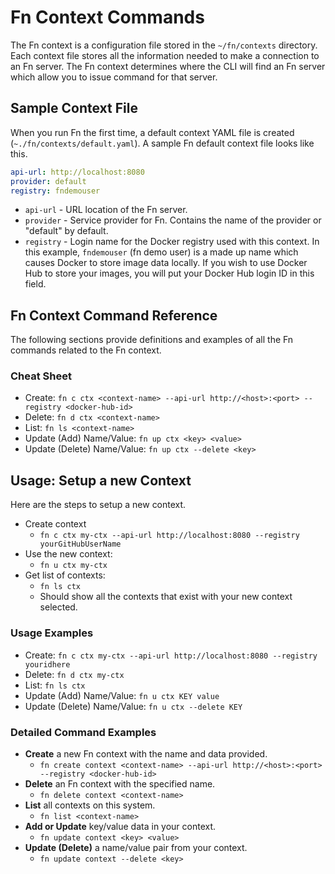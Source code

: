 # Fn Context Commands
The Fn context is a configuration file stored in the `~/fn/contexts` directory. Each context file stores all the information needed to make a connection to an Fn server. The Fn context determines where the CLI will find an Fn server which allow you to issue command for that server.


## Sample Context File
When you run Fn the first time, a default context YAML file is created (`~./fn/contexts/default.yaml`). A sample Fn default context file looks like this.

```yaml
api-url: http://localhost:8080
provider: default
registry: fndemouser
```

* `api-url` - URL location of the Fn server.
* `provider` - Service provider for Fn. Contains the name of the provider or "default" by default.
* `registry` - Login name for the Docker registry used with this context. In this example, `fndemouser` (fn demo user) is a made up name which causes Docker to store image data locally. If you wish to use Docker Hub to store your images, you will put your Docker Hub login ID in this field.

## Fn Context Command Reference
The following sections provide definitions and examples of all the Fn commands related to the Fn context.

### Cheat Sheet
* Create: `fn c ctx <context-name> --api-url http://<host>:<port> --registry <docker-hub-id>`
* Delete: `fn d ctx <context-name>`
* List: `fn ls <context-name>`
* Update (Add) Name/Value: `fn up ctx <key> <value>`
* Update (Delete) Name/Value: `fn up ctx --delete <key>`


## Usage: Setup a new Context
Here are the steps to setup a new context.
* Create context
    * `fn c ctx my-ctx --api-url http://localhost:8080 --registry yourGitHubUserName`
* Use the new context:
    * `fn u ctx my-ctx`
* Get list of contexts:
    * `fn ls ctx`
    * Should show all the contexts that exist with your new context selected.


### Usage Examples
* Create: `fn c ctx my-ctx --api-url http://localhost:8080 --registry youridhere`
* Delete: `fn d ctx my-ctx`
* List: `fn ls ctx`
* Update (Add) Name/Value: `fn u ctx KEY value`
* Update (Delete) Name/Value: `fn u ctx --delete KEY`



### Detailed Command Examples
* **Create** a new Fn context with the name and data provided.
    * `fn create context <context-name> --api-url http://<host>:<port> --registry <docker-hub-id>`
* **Delete** an Fn context with the specified name.
    * `fn delete context <context-name>`
* **List** all contexts on this system.
    * `fn list <context-name>`
* **Add or Update** key/value data in your context.
    * `fn update context <key> <value>`
* **Update (Delete)** a name/value pair from your context.
    * `fn update context --delete <key>`
